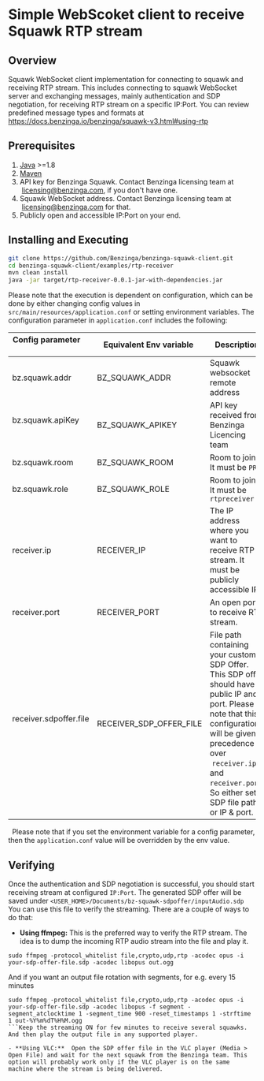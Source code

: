 # Simple WebScoket client to receive Squawk RTP stream

## Overview
Squawk WebSocket client implementation for connecting to squawk and receiving RTP stream. This includes connecting to squawk WebSocket server and exchanging messages, mainly authentication and SDP negotiation, for receiving RTP stream on a specific IP:Port. You can review predefined message types and formats at https://docs.benzinga.io/benzinga/squawk-v3.html#using-rtp

## Prerequisites
1. [Java](https://www.oracle.com/technetwork/java/javase/downloads/index.html) >=1.8
2. [Maven](https://maven.apache.org/download.cgi)
3. API key for Benzinga Squawk. Contact Benzinga licensing team at  licensing@benzinga.com, if you don't have one.
4. Squawk WebSocket address. Contact Benzinga licensing team at  licensing@benzinga.com for that.
5. Publicly open and accessible IP:Port on your end.

## Installing and Executing

~~~bash
git clone https://github.com/Benzinga/benzinga-squawk-client.git
cd benzinga-squawk-client/examples/rtp-receiver
mvn clean install
java -jar target/rtp-receiver-0.0.1-jar-with-dependencies.jar
~~~

Please note that the execution is dependent on configuration, which can be done by either changing config values in `src/main/resources/application.conf` or setting environment variables. The configuration parameter in `application.conf` includes the following:

| Config parameter       |  Equivalent Env variable  | Description
| ------------- |-------------| -----
| bz.squawk.addr        | BZ_SQUAWK_ADDR | Squawk websocket remote address
| bz.squawk.apiKey      | BZ_SQUAWK_APIKEY | API key received from Benzinga Licencing team 
| bz.squawk.room      | BZ_SQUAWK_ROOM | Room to join. It must be `PRO`
| bz.squawk.role      | BZ_SQUAWK_ROLE | Room to join. It must be `rtpreceiver`
| receiver.ip      | RECEIVER_IP | The IP address where you want to receive RTP stream. It must be publicly accessible IP
| receiver.port      | RECEIVER_PORT | An open port to receive RTP stream.
| receiver.sdpoffer.file      | RECEIVER_SDP_OFFER_FILE | File path containing your custom SDP Offer. This SDP offer should have public IP and port. Please note that this configuration will be given precedence over  `receiver.ip` and `receiver.port`. So either set SDP file path or IP & port.

 
Please note that if you set the environment variable for a config parameter, then the `application.conf` value will be overridden by the env value. 

## Verifying 

Once the authentication and SDP negotiation is successful, you should start receiving stream at configured `IP:Port`. The generated SDP offer will be saved under `<USER_HOME>/Documents/bz-squawk-sdpoffer/inputAudio.sdp` You can use this file to verify the streaming. There are a couple of ways to do that:

- **Using ffmpeg:** This is the preferred way to verify the RTP stream. The idea is to dump the incoming RTP audio stream into the file and play it.

```
sudo ffmpeg -protocol_whitelist file,crypto,udp,rtp -acodec opus -i your-sdp-offer-file.sdp -acodec libopus out.ogg
```

And if you want an output file rotation with segments, for e.g. every 15 minutes

```
sudo ffmpeg -protocol_whitelist file,crypto,udp,rtp -acodec opus -i your-sdp-offer-file.sdp -acodec libopus -f segment -segment_atclocktime 1 -segment_time 900 -reset_timestamps 1 -strftime 1 out-%Y%m%dT%H%M.ogg
```Keep the streaming ON for few minutes to receive several squawks. And then play the output file in any supported player.

- **Using VLC:**  Open the SDP offer file in the VLC player (Media > Open File) and wait for the next squawk from the Benzinga team. This option will probably work only if the VLC player is on the same machine where the stream is being delivered.
